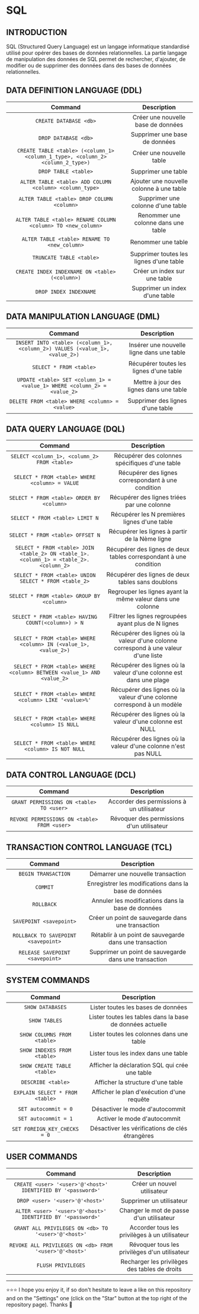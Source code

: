 # SQL

## INTRODUCTION
SQL (Structured Query Language) est un langage informatique standardisé utilisé pour opérer des bases de données relationnelles. La partie langage de manipulation des données de SQL permet de rechercher, d'ajouter, de modifier ou de supprimer des données dans des bases de données relationnelles.

## DATA DEFINITION LANGUAGE (DDL)
| Command | Description |
| :---: | :---: |
| `CREATE DATABASE <db>` | Créer une nouvelle base de données |
| `DROP DATABASE <db>` | Supprimer une base de données |
| `CREATE TABLE <table> (<column_1> <column_1_type>, <column_2> <column_2_type>)` | Créer une nouvelle table |
| `DROP TABLE <table>` | Supprimer une table |
| `ALTER TABLE <table> ADD COLUMN <column> <column_type>` | Ajouter une nouvelle colonne à une table |
| `ALTER TABLE <table> DROP COLUMN <column>` | Supprimer une colonne d'une table |
| `ALTER TABLE <table> RENAME COLUMN <column> TO <new_column>` | Renommer une colonne dans une table |
| `ALTER TABLE <table> RENAME TO <new_column>` | Renommer une table |
| `TRUNCATE TABLE <table>` | Supprimer toutes les lignes d'une table |
| `CREATE INDEX INDEXNAME ON <table> (<column>)` | Créer un index sur une table |
| `DROP INDEX INDEXNAME` | Supprimer un index d'une table |

## DATA MANIPULATION LANGUAGE (DML)
| Command | Description |
| :---: | :---: |
| `INSERT INTO <table> (<column_1>, <column_2>) VALUES (<value_1>, <value_2>)` | Insérer une nouvelle ligne dans une table |
| `SELECT * FROM <table>` | Récupérer toutes les lignes d'une table |
| `UPDATE <table> SET <column_1> = <value_1> WHERE <column_2> = <value_2>` | Mettre à jour des lignes dans une table |
| `DELETE FROM <table> WHERE <column> = <value>` | Supprimer des lignes d'une table |

## DATA QUERY LANGUAGE (DQL)
| Command | Description |
| :---: | :---: |
| `SELECT <column_1>, <column_2> FROM <table>` | Récupérer des colonnes spécifiques d'une table |
| `SELECT * FROM <table> WHERE <column> = VALUE` | Récupérer des lignes correspondant à une condition |
| `SELECT * FROM <table> ORDER BY <column>` | Récupérer des lignes triées par une colonne |
| `SELECT * FROM <table> LIMIT N` | Récupérer les N premières lignes d'une table |
| `SELECT * FROM <table> OFFSET N` | Récupérer les lignes à partir de la Nème ligne |
| `SELECT * FROM <table> JOIN <table_2> ON <table_1>.<column_1> = <table_2>.<column_2>` | Récupérer des lignes de deux tables correspondant à une condition |
| `SELECT * FROM <table> UNION SELECT * FROM <table_2>` | Récupérer des lignes de deux tables sans doublons |
| `SELECT * FROM <table> GROUP BY <column>` | Regrouper les lignes ayant la même valeur dans une colonne |
| `SELECT * FROM <table> HAVING COUNT(<column>) > N` | Filtrer les lignes regroupées ayant plus de N lignes |
| `SELECT * FROM <table> WHERE <column> IN (<value_1>, <value_2>)` | Récupérer des lignes où la valeur d'une colonne correspond à une valeur d'une liste |
| `SELECT * FROM <table> WHERE <column> BETWEEN <value_1> AND <value_2>` | Récupérer des lignes où la valeur d'une colonne est dans une plage |
| `SELECT * FROM <table> WHERE <column> LIKE '<value>%'` | Récupérer des lignes où la valeur d'une colonne correspond à un modèle |
| `SELECT * FROM <table> WHERE <column> IS NULL` | Récupérer des lignes où la valeur d'une colonne est NULL |
| `SELECT * FROM <table> WHERE <column> IS NOT NULL` | Récupérer des lignes où la valeur d'une colonne n'est pas NULL |

## DATA CONTROL LANGUAGE (DCL)
| Command | Description |
| :---: | :---: |
| `GRANT PERMISSIONS ON <table> TO <user>` | Accorder des permissions à un utilisateur |
| `REVOKE PERMISSIONS ON <table> FROM <user>` | Révoquer des permissions d'un utilisateur |

## TRANSACTION CONTROL LANGUAGE (TCL)
| Command | Description |
| :---: | :---: |
| `BEGIN TRANSACTION` | Démarrer une nouvelle transaction |
| `COMMIT` | Enregistrer les modifications dans la base de données |
| `ROLLBACK` | Annuler les modifications dans la base de données |
| `SAVEPOINT <savepoint>` | Créer un point de sauvegarde dans une transaction |
| `ROLLBACK TO SAVEPOINT <savepoint>` | Rétablir à un point de sauvegarde dans une transaction |
| `RELEASE SAVEPOINT <savepoint>` | Supprimer un point de sauvegarde dans une transaction |

## SYSTEM COMMANDS
| Command | Description |
| :---: | :---: |
| `SHOW DATABASES` | Lister toutes les bases de données |
| `SHOW TABLES` | Lister toutes les tables dans la base de données actuelle |
| `SHOW COLUMNS FROM <table>` | Lister toutes les colonnes dans une table |
| `SHOW INDEXES FROM <table>` | Lister tous les index dans une table |
| `SHOW CREATE TABLE <table>` | Afficher la déclaration SQL qui crée une table |
| `DESCRIBE <table>` | Afficher la structure d'une table |
| `EXPLAIN SELECT * FROM <table>` | Afficher le plan d'exécution d'une requête |
| `SET autocommit = 0` | Désactiver le mode d'autocommit |
| `SET autocommit = 1` | Activer le mode d'autocommit |
| `SET FOREIGN_KEY_CHECKS = 0` | Désactiver les vérifications de clés étrangères |

## USER COMMANDS
| Command | Description |
| :---: | :---: |
| `CREATE <user> '<user>'@'<host>' IDENTIFIED BY '<password>'` | Créer un nouvel utilisateur |
| `DROP <user> '<user>'@'<host>'` | Supprimer un utilisateur |
| `ALTER <user> '<user>'@'<host>' IDENTIFIED BY '<password>'` | Changer le mot de passe d'un utilisateur |
| `GRANT ALL PRIVILEGES ON <db> TO '<user>'@'<host>'` | Accorder tous les privilèges à un utilisateur |
| `REVOKE ALL PRIVILEGES ON <db> FROM '<user>'@'<host>'` | Révoquer tous les privilèges d'un utilisateur |
| `FLUSH PRIVILEGES` | Recharger les privilèges des tables de droits |

***

⭐⭐⭐ I hope you enjoy it, if so don't hesitate to leave a like on this repository and on the "Settings" one (click on the "Star" button at the top right of the repository page). Thanks 🤗
